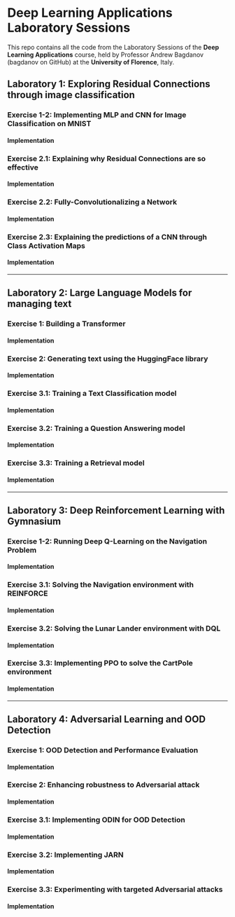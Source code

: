 # Deep Learning Applications Laboratory Sessions
This repo contains all the code from the Laboratory Sessions of the **Deep Learning Applications** course, held by Professor Andrew Bagdanov (bagdanov on GitHub) at the **University of Florence**, Italy.

## Laboratory 1: Exploring Residual Connections through image classification

### Exercise 1-2: Implementing MLP and CNN for Image Classification on MNIST
#### Implementation

### Exercise 2.1: Explaining why Residual Connections are so effective
#### Implementation

### Exercise 2.2: Fully-Convolutionalizing a Network
#### Implementation

### Exercise 2.3: Explaining the predictions of a CNN through Class Activation Maps
#### Implementation

---
## Laboratory 2: Large Language Models for managing text

### Exercise 1: Building a Transformer
#### Implementation

### Exercise 2: Generating text using the HuggingFace library
#### Implementation

### Exercise 3.1: Training a Text Classification model
#### Implementation

### Exercise 3.2: Training a Question Answering model
#### Implementation

### Exercise 3.3: Training a Retrieval model
#### Implementation

---
## Laboratory 3: Deep Reinforcement Learning with Gymnasium

### Exercise 1-2: Running Deep Q-Learning on the Navigation Problem
#### Implementation

### Exercise 3.1: Solving the Navigation environment with REINFORCE
#### Implementation

### Exercise 3.2: Solving the Lunar Lander environment with DQL
#### Implementation

### Exercise 3.3: Implementing PPO to solve the CartPole environment
#### Implementation

---
## Laboratory 4: Adversarial Learning and OOD Detection

### Exercise 1: OOD Detection and Performance Evaluation
#### Implementation

### Exercise 2: Enhancing robustness to Adversarial attack
#### Implementation

### Exercise 3.1: Implementing ODIN for OOD Detection
#### Implementation

### Exercise 3.2: Implementing JARN
#### Implementation

### Exercise 3.3: Experimenting with targeted Adversarial attacks
#### Implementation
